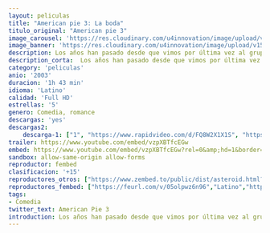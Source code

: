 ```yaml
---
layout: peliculas
title: "American pie 3: La boda"
titulo_original: "American pie 3"
image_carousel: 'https://res.cloudinary.com/u4innovation/image/upload/v1559522837/pie3-poster-min_hiemab.jpg'
image_banner: 'https://res.cloudinary.com/u4innovation/image/upload/v1559522840/pie3-banner-min_ylsrdl.jpg'
description: Los años han pasado desde que vimos por última vez al grupo de East Great Falls High. Ahora Jim y Michelle están a punto de casarse, y antes de la boda se tiene que organizar la despedida de soltero, que corre a cargo, como no, de Stifler. Para que sea perfecta, intentarán reunir de nuevo al grupo.
description_corta:  Los años han pasado desde que vimos por última vez al grupo de East Great Falls High. Ahora Jim y Michelle están a punto de casarse, y antes de la boda se tiene que organizar la despedida de soltero, que corre a cargo, como no, de Stifler. Para que sea perfecta, intentarán reunir de nuevo al grupo.
category: 'peliculas'
anio: '2003'
duracion: '1h 43 min'
idioma: 'Latino'
calidad: 'Full HD'
estrellas: '5'
genero: Comedia, romance
descargas: 'yes'
descargas2:
    descarga-1: ["1", "https://www.rapidvideo.com/d/FQ8W2X1X1S", "https://www.google.com/s2/favicons?domain=openload.co","OpenLoad","https://res.cloudinary.com/imbriitneysam/image/upload/v1541473684/mexico.png", "Latino", "Full HD"]
trailer: https://www.youtube.com/embed/vzpXBTfcEGw
embed: https://www.youtube.com/embed/vzpXBTfcEGw?rel=0&amp;hd=1&border=0&wmode=opaque&enablejsapi=1&modestbranding=1&controls=1&showinfo=1
sandbox: allow-same-origin allow-forms
reproductor: fembed
clasificacion: '+15'
reproductores_otros: ["https://www.zembed.to/public/dist/asteroid.html?id=c789a1e7cdc19c474085bc9708386dae&title=American%20Pie%203","Latino","https://mstream.space/6z6o6nhsoyx5","Latino"]
reproductores_fembed: ["https://feurl.com/v/05olpwz6n96","Latino","https://animekao.xyz/v/809ej53j7oj","Latino"]
tags:
- Comedia
twitter_text: American Pie 3
introduction: Los años han pasado desde que vimos por última vez al grupo de East Great Falls High. Ahora Jim y Michelle están a punto de casarse, y antes de la boda se tiene que organizar la despedida de soltero, que corre a cargo, como no, de Stifler. Para que sea perfecta, intentarán reunir de nuevo al grupo.
---
```












